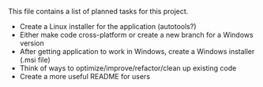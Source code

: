This file contains a list of planned tasks for this project.

* Create a Linux installer for the application (autotools?)
* Either make code cross-platform or create a new branch for a Windows version
* After getting application to work in Windows, create a Windows installer (.msi file)
* Think of ways to optimize/improve/refactor/clean up existing code
* Create a more useful README for users
